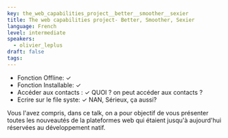 ```yaml
---
key: the_web_capabilities_project__better__smoother__sexier
title: The web capabilities project- Better, Smoother, Sexier
language: French
level: intermediate
speakers:
  - olivier_leplus
draft: false
tags:
---
```

* Fonction Offline: ✓
* Fonction Installable: ✓
* Accéder aux contacts :  ✓ QUOI ? on peut accéder aux contacts ?
* Ecrire sur le file syste: ✓ NAN, Sérieux, ça aussi?

Vous l'avez compris, dans ce talk, on a pour objectif de vous présenter toutes les nouveautés de la plateformes web qui étaient jusqu'à aujourd'hui réservées au développement natif.
